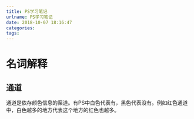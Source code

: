 ```yaml
---
title: PS学习笔记
urlname: PS学习笔记
date: 2018-10-07 18:16:47
categories:
tags:
---
```


# 名词解释

## 通道

通道是依存颜色信息的渠道。有PS中白色代表有，黑色代表没有。例如红色通道中，白色越多的地方代表这个地方的红色也越多。






